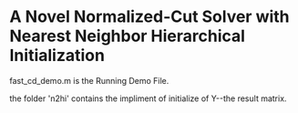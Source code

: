 # A Novel Normalized-Cut Solver with Nearest Neighbor Hierarchical Initialization

fast_cd_demo.m is the Running Demo File.

the folder 'n2hi' contains the impliment of initialize of Y--the result matrix.